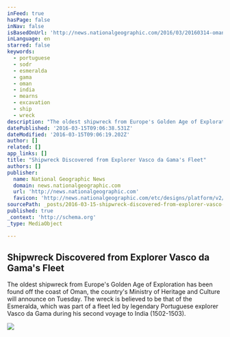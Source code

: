 ```yaml
---
inFeed: true
hasPage: false
inNav: false
isBasedOnUrl: 'http://news.nationalgeographic.com/2016/03/20160314-oman-shipwreck-explorer-vasco-da-gama-age-of-exploration-india-route/'
inLanguage: en
starred: false
keywords:
  - portuguese
  - sodr
  - esmeralda
  - gama
  - oman
  - india
  - mearns
  - excavation
  - ship
  - wreck
description: "The oldest shipwreck from Europe's Golden Age of Exploration has been found off the coast of Oman, the country's Ministry of Heritage and Culture will announce on Tuesday. The wreck is believed to be that of the Esmeralda, which was part of a fleet led by legendary Portuguese explorer Vasco da Gama during his second voyage to India (1502-1503)."
datePublished: '2016-03-15T09:06:38.531Z'
dateModified: '2016-03-15T09:06:19.202Z'
author: []
related: []
app_links: []
title: "Shipwreck Discovered from Explorer Vasco da Gama's Fleet"
authors: []
publisher:
  name: National Geographic News
  domain: news.nationalgeographic.com
  url: 'http://news.nationalgeographic.com'
  favicon: 'http://news.nationalgeographic.com/etc/designs/platform/v2/images/favicon.ico'
sourcePath: _posts/2016-03-15-shipwreck-discovered-from-explorer-vasco-da-gamas-fleet.md
published: true
_context: 'http://schema.org'
_type: MediaObject

---
```

<article style=""><h1>Shipwreck Discovered from Explorer Vasco da Gama's Fleet</h1><p>The oldest shipwreck from Europe's Golden Age of Exploration has been found off the coast of Oman, the country's Ministry of Heritage and Culture will announce on Tuesday. The wreck is believed to be that of the Esmeralda, which was part of a fleet led by legendary Portuguese explorer Vasco da Gama during his second voyage to India (1502-1503).</p><img src="https://s3-us-west-2.amazonaws.com/the-grid-img/p/1c8055790cf664cdc6e4bead3f3940278f33bc91.jpg" /></article>